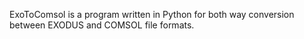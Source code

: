ExoToComsol is a program written in Python for both way conversion between EXODUS and COMSOL file formats.
